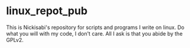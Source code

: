 # linux_repot_pub
This is Nickisabi's repository for scripts and programs I write on linux. Do what you will with my code, I don't care. All I ask is that you abide by the GPLv2. 
